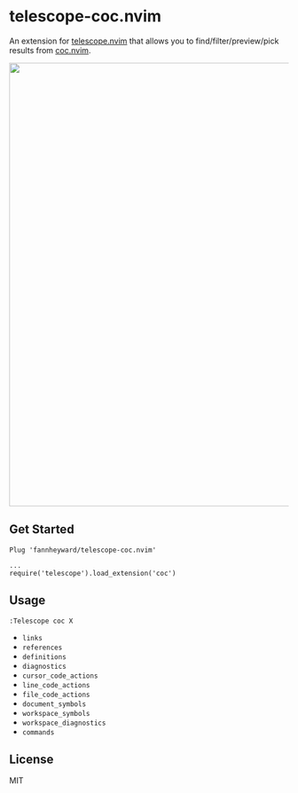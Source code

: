# telescope-coc.nvim

An extension for [telescope.nvim](https://github.com/nvim-telescope/telescope.nvim)
that allows you to find/filter/preview/pick results from [coc.nvim](https://github.com/neoclide/coc.nvim).

<img width="800" alt="" src="https://user-images.githubusercontent.com/345274/114859433-527b8900-9e1d-11eb-8ffe-5ab275c4747d.png">

## Get Started

```viml
Plug 'fannheyward/telescope-coc.nvim'

...
require('telescope').load_extension('coc')
```

## Usage

`:Telescope coc X`

- `links`
- `references`
- `definitions`
- `diagnostics`
- `cursor_code_actions`
- `line_code_actions`
- `file_code_actions`
- `document_symbols`
- `workspace_symbols`
- `workspace_diagnostics`
- `commands`

## License

MIT

